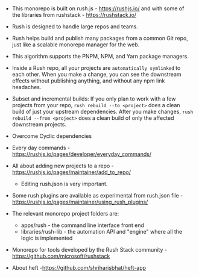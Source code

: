 ###
- This monorepo is built on rush.js - https://rushjs.io/ and with some of the libraries from rushstack - https://rushstack.io/
- Rush is designed to handle large repos and teams.
- Rush helps build and publish many packages from a common Git repo, just like a scalable monorepo manager for the web.
- This algorithm supports the PNPM, NPM, and Yarn package managers.
- Inside a Rush repo, all your projects are `automatically symlinked` to each other. When you make a change, you can see the downstream effects without publishing anything, and without any npm link headaches.
- Subset and incremental builds: If you only plan to work with a few projects from your repo, `rush rebuild --to <project>` does a clean build of just your upstream dependencies.
  After you make changes, `rush rebuild --from <project>` does a clean build of only the affected downstream projects.
- Overcome Cyclic dependencies
- Every day commands - https://rushjs.io/pages/developer/everyday_commands/
- All about adding new projects to a repo - https://rushjs.io/pages/maintainer/add_to_repo/
     - Editing rush.json is very important.
 
- Some rush plugins are available as experimental from rush.json file - https://rushjs.io/pages/maintainer/using_rush_plugins/

- The relevant monorepo project folders are:
  - apps/rush - the command line interface front end
  - libraries/rush-lib - the automation API and "engine" where all the logic is implemented
 
- Monorepo for tools developed by the Rush Stack community - https://github.com/microsoft/rushstack
  
- About heft -https://github.com/shriharisbhat/heft-app
